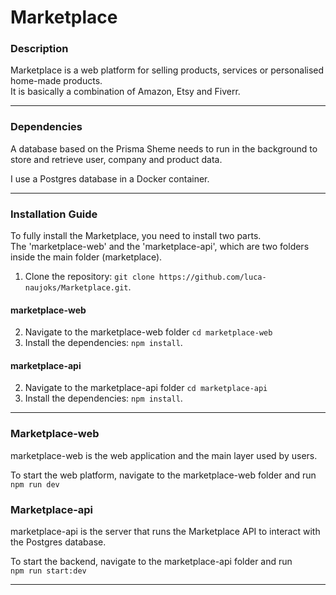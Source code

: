 # Marketplace

### Description
Marketplace is a web platform for selling products, services or personalised home-made products.  
It is basically a combination of Amazon, Etsy and Fiverr.

---

### Dependencies
A database based on the Prisma Sheme needs to run in the background to store and retrieve user, company and product data.

I use a Postgres database in a Docker container.

---

### Installation Guide

To fully install the Marketplace, you need to install two parts.  
The 'marketplace-web' and the 'marketplace-api', which are two folders inside the main folder (marketplace).

1. Clone the repository: `git clone https://github.com/luca-naujoks/Marketplace.git`.
   
#### marketplace-web
2. Navigate to the marketplace-web folder `cd marketplace-web`
3. Install the dependencies: `npm install`.

#### marketplace-api
2. Navigate to the marketplace-api folder `cd marketplace-api`
3. Install the dependencies: `npm install`.
   
---

### Marketplace-web

marketplace-web is the web application and the main layer used by users.

To start the web platform, navigate to the marketplace-web folder and run  
`npm run dev`

### Marketplace-api

marketplace-api is the server that runs the Marketplace API to interact with the Postgres database.  

To start the backend, navigate to the marketplace-api folder and run  
`npm run start:dev`

---

